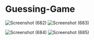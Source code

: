 # Guessing-Game

![Screenshot (682)](https://github.com/user-attachments/assets/64731a9d-c4b2-4562-82ee-800846d35c79)
![Screenshot (683)](https://github.com/user-attachments/assets/0254c4ed-6783-422a-ae47-b7f3c79589b1)

![Screenshot (684)](https://github.com/user-attachments/assets/aa898e7d-64f4-4762-baa2-848728b35502)
![Screenshot (685)](https://github.com/user-attachments/assets/7b7530b2-f240-476a-aab1-71a8a4fa1404)
